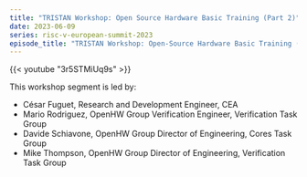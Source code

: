 ```yaml
---
title: "TRISTAN Workshop: Open Source Hardware Basic Training (Part 2)"
date: 2023-06-09
series: risc-v-european-summit-2023
episode_title: "TRISTAN Workshop: Open-Source Hardware Basic Training (Part 2)" 
---
```


{{< youtube "3r5STMiUq9s" >}}

This workshop segment is led by:

- César Fuguet, Research and Development Engineer, CEA
- Mario Rodriguez, OpenHW Group Verification Engineer, Verification Task Group
- Davide Schiavone, OpenHW Group Director of Engineering, Cores Task Group
- Mike Thompson, OpenHW Group Director of Engineering, Verification Task Group
